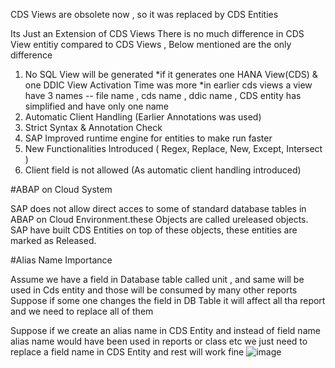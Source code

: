 CDS Views are obsolete now , so it was replaced by CDS Entities

Its Just an Extension of CDS Views
There is no much difference in CDS View entitiy compared to CDS Views , Below mentioned are the only difference
1. No SQL View will be generated
  *if it generates one HANA View(CDS) & one DDIC View Activation Time was more
  *in earlier cds views a view have 3 names -- file name , cds name , ddic name , CDS entity has simplified and have only one name
2. Automatic Client Handling (Earlier Annotations was used)
3. Strict Syntax & Annotation Check
4. SAP Improved runtime engine for entities to make run faster
5. New Functionalities Introduced ( Regex, Replace, New, Except, Intersect )
6. Client field is not allowed (As automatic client handling introduced)

#ABAP on Cloud System

SAP does not allow direct acces to some of standard database tables in ABAP on Cloud Environment.these Objects are called ureleased objects.
SAP have built CDS Entities on top of these objects, these entities are marked as Released.

#Alias Name Importance 

Assume we have a field in Database table called unit , and same will be used in Cds entity and those will be consumed by many other reports
Suppose if some one changes the field in DB Table it will affect all tha report and we need to replace all of them

Suppose if we create an alias name in CDS Entity and instead of field name alias name would have been used in reports or class etc
we just need to replace a field name in CDS Entity and rest will work fine
![image](https://github.com/user-attachments/assets/51529c7b-3c32-4271-b25e-4cf23833fd9e)











